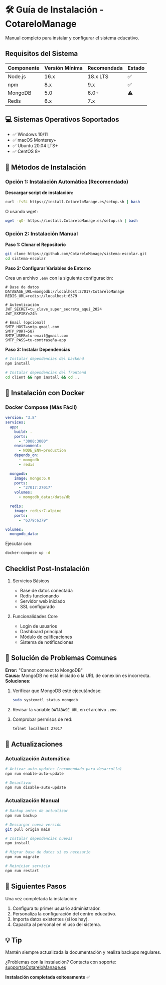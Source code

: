 # 🛠️ Guía de Instalación - CotareloManage

Manual completo para instalar y configurar el sistema educativo.

## Requisitos del Sistema

| Componente | Versión Mínima | Recomendada | Estado |
| ---------- | -------------- | ----------- | ------ |
| Node.js    | 16.x           | 18.x LTS    | ✅     |
| npm        | 8.x            | 9.x         | ✅     |
| MongoDB    | 5.0            | 6.0+        | ⚠      |
| Redis      | 6.x            | 7.x         |        |

## 💻 Sistemas Operativos Soportados

- ✅ Windows 10/11
- ✅ macOS Monterey+
- ✅ Ubuntu 20.04 LTS+
- ✅ CentOS 8+

## 🎯 Métodos de Instalación

### Opción 1: Instalación Automática (Recomendado)

**Descargar script de instalación:**

```bash
curl -fsSL https://install.CotareloManage.es/setup.sh | bash
```

O usando wget:

```bash
wget -qO- https://install.CotareloManage.es/setup.sh | bash
```

### Opción 2: Instalación Manual

**Paso 1: Clonar el Repositorio**

```bash
git clone https://github.com/CotareloManage/sistema-escolar.git
cd sistema-escolar
```

**Paso 2: Configurar Variables de Entorno**

Crea un archivo `.env` con la siguiente configuración:

```plaintext
# Base de datos
DATABASE_URL=mongodb://localhost:27017/CotareloManage
REDIS_URL=redis://localhost:6379

# Autenticación
JWT_SECRET=tu_clave_super_secreta_aqui_2024
JWT_EXPIRY=24h

# Email (opcional)
SMTP_HOST=smtp.gmail.com
SMTP_PORT=587
SMTP_USER=tu-email@gmail.com
SMTP_PASS=tu-contraseña-app
```

**Paso 3: Instalar Dependencias**

```bash
# Instalar dependencias del backend
npm install

# Instalar dependencias del frontend
cd client && npm install && cd ..
```

## 🐳 Instalación con Docker

### Docker Compose (Más Fácil)

```yaml
version: "3.8"
services:
  app:
    build: .
    ports:
      - "3000:3000"
    environment:
      - NODE_ENV=production
    depends_on:
      - mongodb
      - redis

  mongodb:
    image: mongo:6.0
    ports:
      - "27017:27017"
    volumes:
      - mongodb_data:/data/db

  redis:
    image: redis:7-alpine
    ports:
      - "6379:6379"

volumes:
  mongodb_data:
```

Ejecutar con:

```bash
docker-compose up -d
```

## Checklist Post-Instalación

1. Servicios Básicos

   - Base de datos conectada
   - Redis funcionando
   - Servidor web iniciado
   - SSL configurado

2. Funcionalidades Core
   - Login de usuarios
   - Dashboard principal
   - Módulo de calificaciones
   - Sistema de notificaciones

## 🚨 Solución de Problemas Comunes

**Error:** "Cannot connect to MongoDB"  
**Causa:** MongoDB no está iniciado o la URL de conexión es incorrecta.  
**Soluciones:**

1. Verificar que MongoDB esté ejecutándose:

   ```bash
   sudo systemctl status mongodb
   ```

2. Revisar la variable `DATABASE_URL` en el archivo `.env`.
3. Comprobar permisos de red:

   ```bash
   telnet localhost 27017
   ```

## 🔄 Actualizaciones

### Actualización Automática

```bash
# Activar auto-updates (recomendado para desarrollo)
npm run enable-auto-update

# Desactivar
npm run disable-auto-update
```

### Actualización Manual

```bash
# Backup antes de actualizar
npm run backup

# Descargar nueva versión
git pull origin main

# Instalar dependencias nuevas
npm install

# Migrar base de datos si es necesario
npm run migrate

# Reiniciar servicio
npm run restart
```

## 🏁 Siguientes Pasos

Una vez completada la instalación:

1. Configura tu primer usuario administrador.
2. Personaliza la configuración del centro educativo.
3. Importa datos existentes (si los hay).
4. Capacita al personal en el uso del sistema.

## 💡 Tip

Mantén siempre actualizada la documentación y realiza backups regulares.

¿Problemas con la instalación? Contacta con soporte: <support@CotareloManage.es>

**Instalación completada exitosamente** ✅
